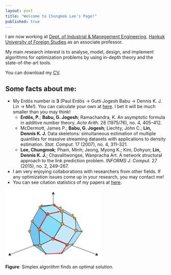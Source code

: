 ```yaml
---
layout: post
title: "Welcome to Chungmok Lee's Page!"
published: true
---
```


I am now working at [Dept. of Industrial & Manegement Engineering](heep://ime.hufs.ac.kr), [Hankuk University of Foreign Studies](http://www.hufs.ac.kr) as an associate professor. 

My main research interest is to analyse, model, design, and implement algorithms for optimization problems by using in-depth theory and the state-of-the-art tools. 

You can download my [CV](/cv.pdf).

## Some facts about me:

- My Erdös number is **3** (Paul Erdös -> Gutti Jogesh Babu -> Dennis K. J. Lin -> Me!). You can calculate your own at [here](http://www.oakland.edu/enp/). I bet it will be much smaller than you may think!
  - **Erdős, P.**; **Babu, G. Jogesh**; Ramachandra, K. An asymptotic formula in additive number theory. *Acta Arith.* 28 (1975/76), no. 4, 405–412.
  - McDermott, James P.; **Babu, G. Jogesh**; Liechty, John C.; **Lin, Dennis K. J.** Data skeletons: simultaneous estimation of multiple quantiles for massive streaming datasets with applications to density estimation. *Stat. Comput.* 17 (2007), no. 4, 311–321.
  - **Lee, Chungmok**; Pham, Minh; Jeong, Myong K.; Kim, Dohyun; **Lin, Dennis K. J.**; Chavalitwongse, Wanpracha Art. A network structural approach to the link prediction problem. *INFORMS J. Comput.* 27 (2015), no. 2, 249–267.
- I am very enjoying collaborations with researchers from other fields. If any optimization issues come up in your research, you may contact me!
- You can see citation statistics of my papers at [here](http://scholar.google.com/citations?hl=en&user=OLXPtxgAAAAJ). 

![Simplex algorithm finds an optimal solution](/images/SimplexLattice.png)

**Figure**: Simplex algorithm finds an optimal solution.
